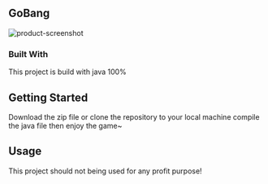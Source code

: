 <!-- ABOUT THE PROJECT -->
## GoBang

![product-screenshot](https://github.com/XiaoSanchez/GoBang/blob/main/src/ScreenShot.jpg)


### Built With

This project is build with java 100%

<!-- GETTING STARTED -->
## Getting Started

Download the zip file or clone the repository to your local machine compile the java file then enjoy the game~


<!-- USAGE EXAMPLES -->
## Usage

This project should not being used for any profit purpose!
